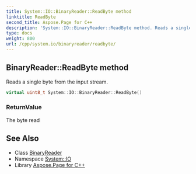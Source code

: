 ```yaml
---
title: System::IO::BinaryReader::ReadByte method
linktitle: ReadByte
second_title: Aspose.Page for C++
description: 'System::IO::BinaryReader::ReadByte method. Reads a single byte from the input stream in C++.'
type: docs
weight: 800
url: /cpp/system.io/binaryreader/readbyte/
---
```

## BinaryReader::ReadByte method


Reads a single byte from the input stream.

```cpp
virtual uint8_t System::IO::BinaryReader::ReadByte()
```


### ReturnValue

The byte read

## See Also

* Class [BinaryReader](../)
* Namespace [System::IO](../../)
* Library [Aspose.Page for C++](../../../)
